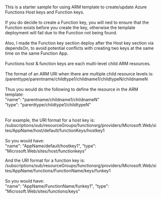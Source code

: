 This is a starter sample for using ARM template to create/update Azure Functions Host keys and Function keys.<br><br>
If you do decide to create a Function key, you will ned to ensure that the Function exists before you create the key, otherwise the template deployment will fail due to the Function not being found.<br><br>
Also, I made the Function key section deploy after the Host key section via dependsOn, to avoid potential conflicts with creating two keys at the same time on the same Function App.<br><br>
Functions host & function keys are each multi-level child ARM resources.<br><br>
The format of an ARM URI when there are multiple child resource levels is:<br>
/parenttype/parentname/childtype1/childname1/childtypeN/childnameN<br><br>
Thus you would do the following to define the resource in the ARM template:<br>
"name": "parentname/childname1/childnameN"<br>
"type": "parenttype/childtype1/childtypeN"<br>
<br><br>
For example, the URI format for a host key is:<br> /subscriptions/sub/resourceGroups/functionsrg/providers/Microsoft.Web/sites/AppName/host/default/functionKeys/hostkey1
<br><br>
So you would have:<br>
"name": "AppName/default/hostkey1",
"type": "Microsoft.Web/sites/host/functionkeys"

And the URI format for a function key is:<br> /subscriptions/sub/resourceGroups/functionsrg/providers/Microsoft.Web/sites/AppName/functions/FunctionName/keys/funkey1<br><br>
So you would have:<br>
"name": "AppName/FunctionName/funkey1",
"type": "Microsoft.Web/sites/functions/keys"

 




